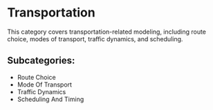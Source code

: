 # Transportation

This category covers transportation-related modeling, including route choice, modes of transport, traffic dynamics, and scheduling.

## Subcategories:
- Route Choice
- Mode Of Transport
- Traffic Dynamics
- Scheduling And Timing
